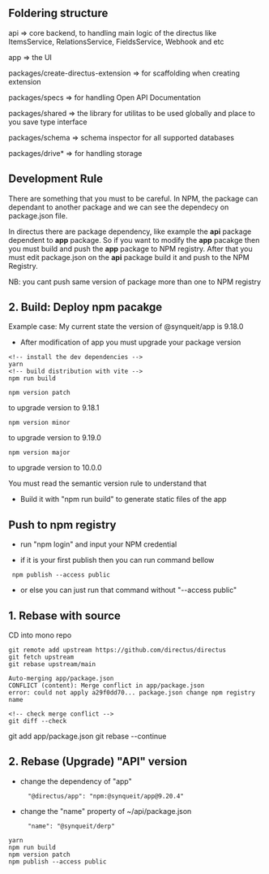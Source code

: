 ## Foldering structure

api => core backend, to handling main logic of the directus like ItemsService, RelationsService, FieldsService, Webhook
and etc

app => the UI

packages/create-directus-extension => for scaffolding when creating extension

packages/specs => for handling Open API Documentation

packages/shared => the library for utilitas to be used globally and place to you save type interface

packages/schema => schema inspector for all supported databases

packages/drive\* => for handling storage

## Development Rule

There are something that you must to be careful. In NPM, the package can dependant to another package and we can see the
dependecy on package.json file.

In directus there are package dependency, like example the <b>api</b> package dependent to <b>app</b> package. So if you
want to modify the <b>app</b> pacakge then you must build and push the <b>app</b> package to NPM registry. After that
you must edit package.json on the <b>api</b> package build it and push to the NPM Registry.

NB: you cant push same version of package more than one to NPM registry

## 2. Build: Deploy npm pacakge

Example case: My current state the version of @synqueit/app is 9.18.0

- After modification of app you must upgrade your package version
```
<!-- install the dev dependencies -->
yarn
<!-- build distribution with vite -->
npm run build
```

```
npm version patch
```

to upgrade version to 9.18.1

```
npm version minor
```

to upgrade version to 9.19.0

```
npm version major
```

to upgrade version to 10.0.0

You must read the semantic version rule to understand that

- Build it with "npm run build" to generate static files of the app

## Push to npm registry

- run "npm login" and input your NPM credential

- if it is your first publish then you can run command bellow

```
 npm publish --access public
```

- or else you can just run that command without "--access public"



## 1. Rebase with source
CD into mono repo 
```
git remote add upstream https://github.com/directus/directus
git fetch upstream
git rebase upstream/main
```

```
Auto-merging app/package.json
CONFLICT (content): Merge conflict in app/package.json
error: could not apply a29f0dd70... package.json change npm registry name
```
```
<!-- check merge conflict -->
git diff --check
```
git add app/package.json
git rebase --continue

## 2. Rebase (Upgrade) "API" version
- change the dependency of "app"
  ```
    "@directus/app": "npm:@synqueit/app@9.20.4"
  ```
- change the "name" property of ~/api/package.json
  ```
    "name": "@synqueit/derp"
  ```
```
yarn
npm run build
npm version patch
npm publish --access public
```